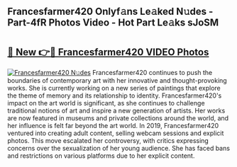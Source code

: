## Francesfarmer420 Onlyf𝚊ns Le𝚊ked N𝚞des - Part-4fR Photos Video - Hot Part Le𝚊ks sJoSM

# <h2><a href="http://ab71302.deff.icu/?id=Francesfarmer420">🔗 New 👉🔴 Francesfarmer420 VIDEO Photos</a></h2>

[![Francesfarmer420 N𝚞des](https://i.imgur.com/rIISA9y.gif)](http://ab71302.deff.icu/?id=Francesfarmer420)
Francesfarmer420 continues to push the boundaries of contemporary art with her innovative and thought-provoking works. She is currently working on a new series of paintings that explore the theme of memory and its relationship to identity. Francesfarmer420's impact on the art world is significant, as she continues to challenge traditional notions of art and inspire a new generation of artists. Her works are now featured in museums and private collections around the world, and her influence is felt far beyond the art world. In 2019, Francesfarmer420 ventured into creating adult content, selling webcam sessions and explicit photos. This move escalated her controversy, with critics expressing concerns over the sexualization of her young audience. She has faced bans and restrictions on various platforms due to her explicit content.
